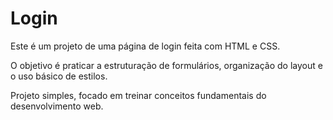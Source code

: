 # Login

Este é um projeto de uma página de login feita com HTML e CSS.

O objetivo é praticar a estruturação de formulários, organização do layout e o uso básico de estilos.

Projeto simples, focado em treinar conceitos fundamentais do desenvolvimento web.

